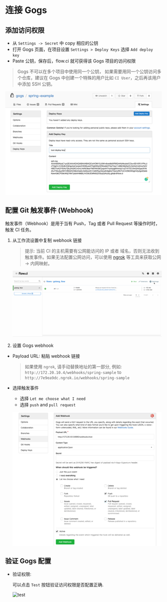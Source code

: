 # 连接 Gogs

## 添加访问权限

- 从 `Settings -> Secret` 中 copy 相应的公钥
- 打开 Gogs 页面，在项目设置 `Settings > Deploy Keys` 选择 `Add deploy key`
- Paste 公钥，保存后，flow.ci 就可获得该 Gogs 项目的访问权限

> Gogs 不可以在多个项目中使用同一个公钥， 如果需要用同一个公钥访问多个仓库，建议在 Gogs 中创建一个特殊的用户比如 `CI User`，之后再该用户中添加 SSH 公钥。

![setup_deploy_key](../../images/git/gogs_setup_deploy_key.png)

## 配置 Git 触发事件 (Webhook)

触发事件（Webhook）是用于当有 Push，Tag 或者 Pull Request 等操作时时，触发 CI 任务。

1. 从工作流设置中复制 webhook 链接
   > 提示: 当前 CI 的主机需要有公网能访问的 IP 或者 域名，否则无法收到触发事件。如果无法配置公网访问，可以使用 [ngrok](https://ngrok.com/) 等工具来获取公网 -> 内网映射。

   ![webhook settings](../../images/git/select_webhook_url.gif)

2. 设置 Gogs webhook

- Payload URL: 粘贴 webhook 链接

  > 如果使用 `ngrok`, 请手动替换地址的第一部分, 例如: `http://172.20.10.4/webhooks/spring-sample` to `http://7e9ea9dc.ngrok.io/webhooks/spring-sample`

- 选择触发事件

  - 选择 `Let me choose what I need`
  - 选择 `push` and `pull request`

  ![events](../../images/git/gogs_setup_webhook.png)

## 验证 Gogs 配置

- 验证权限:
  
  可以点击 `Test` 按钮验证访问权限是否配置正确.

  ![test](../../src/git/gogs_test_config.gif)